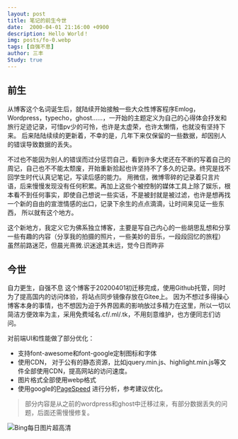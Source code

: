 ```yaml
---
layout: post
title: 笔记的前生今世
date:  2000-04-01 21:16:00 +0900
description: Hello World！
img: posts/fo-0.webp
tags: [自强不息]
author: 三丰
Study: true
---
```

## 前生

从博客这个名词诞生后，就陆续开始接触一些大众性博客程序Emlog，Wordpress，typecho，ghost……，一开始的主题定义为自己的心得体会抒发和旅行足迹记录，可惜pv少的可怜，也许是太虚荣，也许太懒惰，也就没有坚持下来。
后来陆陆续续的更新着，不幸的是，几年下来仅保留的一些数据，却因别人的错误导致数据的丢失。

不过也不能因为别人的错误而过分惩罚自己，看到许多大佬还在不断的写着自己的周记，自己也不不能太颓废，开始重新拾起也许坚持不了多久的记录。终究是找不回学生时代认真记笔记，写读后感的能力。
用微信，微博零碎的记录着只言片语，后来慢慢发现没有任何积累。再加上这些个被控制的媒体工具上除了娱乐，根本看不到任何事实，即使自己想说一些实话，不是被封就是被过滤，也许是想再找一个新的自由的宣泄情感的出口，记录下余生的点点滴滴，让时间来见证一些东西，
所以就有这个地方。

这个新地方，我定义它为佛系独立博客，主要是写自己内心的一些胡思乱想和分享一些有趣的内容（分享我的拍摄的照片，一些美妙的音乐，一段段回忆的旅程）
虽然前路迷茫，但晨光熹微.识迷途其未远，觉今日而昨非


## 今世
自力更生，自强不息
这个博客于20200401初迁移完成，使用Github托管，同时为了提高国内的访问体验，将站点同步镜像存放在Gitee上。
因为不想过多得操心博客本身的事情，也不想因为迫于外界因素的影响放过多精力在这里，所以一切以简洁方便效率为主，采用免费域名.cf/.ml/.tk，不用刻意维护，也方便同志们访问。

对前端UI和性能做了部分优化：
- 支持font-awesome和font-google定制图标和字体
- 使用CDN， 对于公有的静态资源，比如jquery.min.js、highlight.min.js等文件全部使用CDN，提高网站的访问速度。
- 图片格式全部使用webp格式
- 使用google的[PageSpeed](https://developers.google.cn/speed/pagespeed/insights) 进行分析，参考建议优化。

> 部分内容是从之前的wordpress和ghost中迁移过来，有部分数据丢失的问题，后面还需慢慢修复。

<img src="https://api.dujin.org/bing/1920.php" alt="Bing每日图片超高清">
